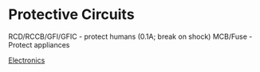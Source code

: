 # Protective Circuits
RCD/RCCB/GFI/GFIC - protect humans (0.1A; break on shock)
MCB/Fuse - Protect appliances

[Electronics](Electronics.md)
